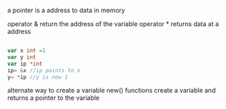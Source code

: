 
a pointer is a address to data in memory 

operator & return the address of the variable 
operator  * returns data at a address 
```go

var x int =1
var y int
var ip *int
ip= &x //ip points to x 
y= *ip //y is now 1
```
alternate way to create a variable 
new() functions create a variable and returns a pointer to the variable
